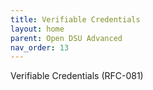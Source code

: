 ```yaml
---
title: Verifiable Credentials 
layout: home
parent: Open DSU Advanced
nav_order: 13
---
```


Verifiable Credentials (RFC-081)